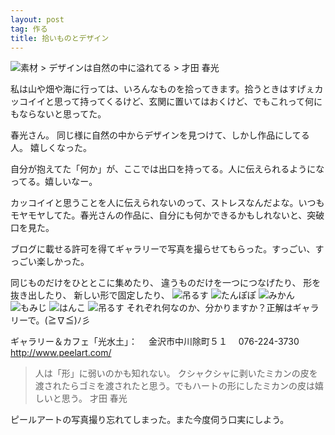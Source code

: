```yaml
---
layout: post
tag: 作る
title: 拾いものとデザイン
---
```



<img src="http://farm7.static.flickr.com/6107/6276193198_cb45a4bd0c.jpg" alt="素材"/>
> デザインは自然の中に溢れてる
> 才田 春光


私は山や畑や海に行っては、いろんなものを拾ってきます。拾うときはすげぇカッコイイと思って持ってくるけど、玄関に置いてはおくけど、でもこれって何にもならないと思ってた。


春光さん。 同じ様に自然の中からデザインを見つけて、しかし作品にしてる人。
嬉しくなった。

自分が抱えてた「何か」が、ここでは出口を持ってる。人に伝えられるようになってる。嬉しいなー。

カッコイイと思うことを人に伝えられないのって、ストレスなんだよな。いつもモヤモヤしてた。春光さんの作品に、自分にも何かできるかもしれないと、突破口を見た。



ブログに載せる許可を得てギャラリーで写真を撮らせてもらった。すっごい、すっごい楽しかった。


同じものだけをひととこに集めたり、
違うものだけを一つにつなげたり、
形を抜き出したり、
新しい形で固定したり、
<img src="http://farm7.static.flickr.com/6236/6275668683_d81011aa74.jpg" alt="吊るす"/>
<img src="http://farm7.static.flickr.com/6055/6276192416_e686b11d58.jpg" alt="たんぽぽ"/>
<img src="http://farm7.static.flickr.com/6039/6276192850_1f7b3c841d.jpg" alt="みかん"/>
<img src="http://farm7.static.flickr.com/6222/6276192696_1f7b09dfe1.jpg" alt="もみじ"/>
<img src="http://farm7.static.flickr.com/6036/6275668985_2a5dbe82a2.jpg" alt="はんこ"/>
<img src="http://farm7.static.flickr.com/6233/6275669313_656e42c9a6.jpg" alt="吊るす"/>
それぞれ何なのか、分かりますか？正解はギャラリーで。(≧∇≦)ﾉ彡


ギャラリー＆カフェ「光水土」：
　金沢市中川除町５１
　076-224-3730
<a href="http://www.peelart.com/" target="_blank" title="才田春光サイト">http://www.peelart.com/</a>


> 人は「形」に弱いのかも知れない。
> クシャクシャに剥いたミカンの皮を渡されたらゴミを渡されたと思う。でもハートの形にしたミカンの皮は嬉しいと思う。
> 才田 春光 

ピールアートの写真撮り忘れてしまった。また今度伺う口実にしよう。



     